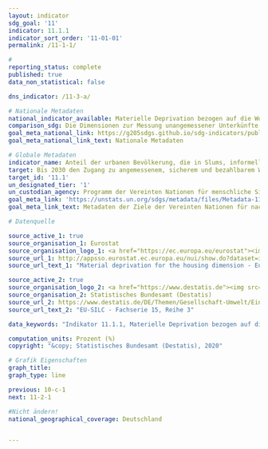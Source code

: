 ```yaml
---
layout: indicator
sdg_goal: '11'
indicator: 11.1.1
indicator_sort_order: '11-01-01'
permalink: /11-1-1/

#
reporting_status: complete
published: true
data_non_statistical: false

dns_indicator: /11-3-a/ 

# Nationale Metadaten
national_indicator_available: Materielle Deprivation bezogen auf die Wohn-Dimension (ein bis vier Probleme) <br> Bevölkerung, deren Wohnung/Haus zu wenig Tageslicht bietet <br> Bevölkerung, in deren Wohnumgebung es Kriminalität, Gewalt oder Vandalismus gibt <br> Bevölkerung mit Lärmbelästigung in deren Wohnumgebung <br> Bevölkerung, in deren Wohnung/Haus es Feuchtigkeitsschäden gibt
comparison_sdg: Die Dimensionen zur Messung unangemessener Unterkünfte unterscheiden sich zwischen der bereitgestellten Zeitreihe und den internationalen Metadaten.   
goal_meta_national_link: https://g205sdgs.github.io/sdg-indicators/public/MetaDe/11.1.1.pdf
goal_meta_national_link_text: Nationale Metadaten

# Globale Metadaten
indicator_name: Anteil der urbanen Bevölkerung, die in Slums, informellen Siedlungen oder unangemessenen Unterkünften lebt
target: Bis 2030 den Zugang zu angemessenem, sicherem und bezahlbarem Wohnraum und zur Grundversorgung für alle sicherstellen und Slums sanieren
target_id: '11.1'
un_designated_tier: '1'
un_custodian_agency: Programm der Vereinten Nationen für menschliche Siedlungen (UN-Habitat)
goal_meta_link: 'https://unstats.un.org/sdgs/metadata/files/Metadata-11-01-01.pdf'
goal_meta_link_text: Metadaten der Ziele der Vereinten Nationen für nachhaltige Entwicklung

# Datenquelle

source_active_1: true
source_organisation_1: Eurostat
source_organisation_logo_1: <a href="https://ec.europa.eu/eurostat"><img src="https://g205sdgs.github.io/sdg-indicators/public/logos/eurostat.png" alt="Logo Eurostat" /></a>
source_url_1: http://appsso.eurostat.ec.europa.eu/nui/show.do?dataset=ilc_mddd04a&lang=en
source_url_text_1: "Material deprivation for the housing dimension - Eurostat table"

source_active_2: true
source_organisation_logo_2: <a href="https://www.destatis.de"><img src="https://g205sdgs.github.io/sdg-indicators/public/logos/destatis.png" alt="Logo Destatis" /></a>
source_organisation_2: Statistisches Bundesamt (Destatis)
source_url_2: https://www.destatis.de/DE/Themen/Gesellschaft-Umwelt/Einkommen-Konsum-Lebensbedingungen/Lebensbedingungen-Armutsgefaehrdung/_inhalt.html
source_url_text_2: "EU-SILC - Fachserie 15, Reihe 3"

data_keywords: "Indikator 11.1.1, Materielle Deprivation bezogen auf die Wohn-Dimension (ein bis vier Probleme), Bevölkerung, deren Wohnung/Haus zu wenig Tageslicht bietet, Bevölkerung, in deren Wohnumgebung es Kriminalität, Gewalt oder Vandalismus gibt, Bevölkerung mit Lärmbelästigung in deren Wohnumgebung, Bevölkerung, in deren Wohnung/Haus es Feuchtigkeitsschäden gibt, Programm der Vereinten Nationen für menschliche Siedlungen (UN-Habitat)"

computation_units: Prozent (%)
copyright: "&copy; Statistisches Bundesamt (Destatis), 2020"

# Grafik Eigenschaften
graph_title:
graph_type: line

previous: 10-c-1
next: 11-2-1

#Nicht ändern!
national_geographical_coverage: Deutschland


---
```

